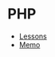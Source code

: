 # PHP

- [Lessons](https://github.com/code-campus/PHP-lessons)
- [Memo](https://github.com/code-campus/PHP-memo)
